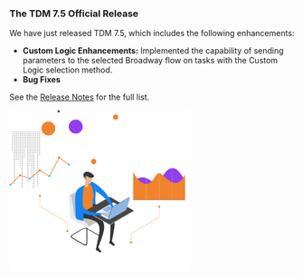 ### The TDM 7.5 Official Release

We have just released TDM 7.5, which includes the following enhancements:

* **Custom Logic Enhancements:**  Implemented the capability of sending parameters to  the selected Broadway flow on tasks with the Custom Logic selection method.
* **Bug Fixes**

See the [Release Notes](https://support.k2view.com/Academy/Release_Notes_And_Upgrade/TDM-V7.5/TDM_Release_Notes_V7.5.pdf.html) for the full list.

<img src="images/img6.png" alt="image" style="zoom: 67%;" />

